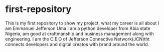 # first-repository
This is my first repository to show my project, what my career is all about
I am Emmanuel Jefferson Uma I am a python developer from Abia state Nigeria, am good at craftmanship and business management along with engineering.
I am the C.E.O of Jefferson Connective Network(JCN)tht connects developers and digital creatos with brand around the world.  
